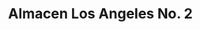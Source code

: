 ---
title: "Almacen Los Angeles No. 2"
url: /quetzaltenango/almacen-los-angeles-no-2/
shop: general
---